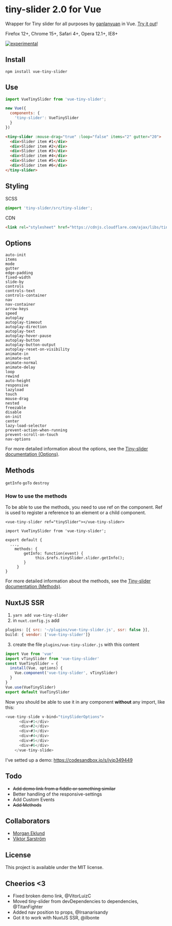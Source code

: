 # tiny-slider 2.0 for Vue

Wrapper for Tiny slider for all purposes by [ganlanyuan](https://github.com/ganlanyuan/tiny-slider) in Vue. [Try it out](https://codesandbox.io/s/7m9w30xjz6)!

Firefox 12+, Chrome 15+, Safari 4+, Opera 12.1+, IE8+

[![experimental](http://badges.github.io/stability-badges/dist/experimental.svg)](http://github.com/badges/stability-badges)

## Install

`npm install vue-tiny-slider`

## Use

````javascript
import VueTinySlider from 'vue-tiny-slider';

new Vue({
  components: {
    'tiny-slider': VueTinySlider
  }
})
````

````html
<tiny-slider :mouse-drag="true" :loop="false" items="2" gutter="20">
  <div>Slider item #1</div>
  <div>Slider item #2</div>
  <div>Slider item #3</div>
  <div>Slider item #4</div>
  <div>Slider item #5</div>
  <div>Slider item #6</div>
</tiny-slider>
````

## Styling

SCSS
````scss
@import 'tiny-slider/src/tiny-slider';
````

CDN
````html
<link rel="stylesheet" href="https://cdnjs.cloudflare.com/ajax/libs/tiny-slider/2.9.1/tiny-slider.css">
````

## Options

````
auto-init
items
mode
gutter
edge-padding
fixed-width
slide-by
controls
controls-text
controls-container
nav
nav-container
arrow-keys
speed
autoplay
autoplay-timeout
autoplay-direction
autoplay-text
autoplay-hover-pause
autoplay-button
autoplay-button-output
autoplay-reset-on-visibility
animate-in
animate-out
animate-normal
animate-delay
loop
rewind
auto-height
responsive
lazyload
touch
mouse-drag
nested
freezable
disable
on-init
center
lazy-load-selector
prevent-action-when-running
prevent-scroll-on-touch
nav-options
````

For more detailed information about the options, see the [Tiny-slider documentation (Options)](https://github.com/ganlanyuan/tiny-slider#options).

## Methods

````getInfo````
````goTo````
````destroy````

### How to use the methods

To be able to use the methods, you need to use ref on the component. Ref is used to register a reference to an element or a child component.

```
<vue-tiny-slider ref="tinySlider"></vue-tiny-slider>
```

```
import VueTinySlider from 'vue-tiny-slider';

export default {
  ...,
    methods: {
        getInfo: function(event) {
             this.$refs.tinySlider.slider.getInfo();
        }
     }
}
```

For more detailed information about the methods, see the [Tiny-slider documentation (Methods)](https://github.com/ganlanyuan/tiny-slider#methods).

## NuxtJS SSR

1. `yarn add vue-tiny-slider`
2. in `nuxt.config.js` add 
``` js 
plugins: [{ src: '~/plugins/vue-tiny-slider.js', ssr: false }],
build: { vendor: ['vue-tiny-slider']}
```
3. create the file `plugins/vue-tiny-slider.js` with this content
```js
import Vue from 'vue'
import vTinySlider from 'vue-tiny-slider'
const VueTinySlider = {
  install(Vue, options) {
    Vue.component('vue-tiny-slider', vTinySlider)
  }
}
Vue.use(VueTinySlider)
export default VueTinySlider

```

Now you should be able to use it in any component **without** any import, like this:

```js
<vue-tiny-slide v-bind="tinySliderOptions">
      <div>#1</div>
      <div>#2</div>
      <div>#3</div>
      <div>#4</div>
      <div>#5</div>
      <div>#6</div>
    </vue-tiny-slide>
```

I've setted up a demo: https://codesandbox.io/s/jvjp349449


## Todo
* ~~Add demo link from a fiddle or something similar~~
* Better handling of the responsive-settings
* Add Custom Events
* ~~Add Methods~~

## Collaborators
* [Morgan Eklund](https://github.com/rymdkapten)
* [Viktor Sarström](https://github.com/viktorlarsson)

## License

This project is available under the MIT license.

## Cheerios <3

* Fixed broken demo link, @VitorLuizC
* Moved tiny-slider from devDependencies to dependencies, @TitanFighter
* Added nav position to props, @Irsanarisandy
* Got it to work with NuxtJS SSR, @ilbonte
